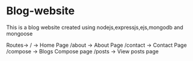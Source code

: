 # Blog-website
This is a blog website created using nodejs,expressjs,ejs,mongodb and mongoose

Routes->
/ -> Home Page
/about -> About Page
/contact -> Contact Page
/compose -> Blogs Compose page
/posts -> View posts page
